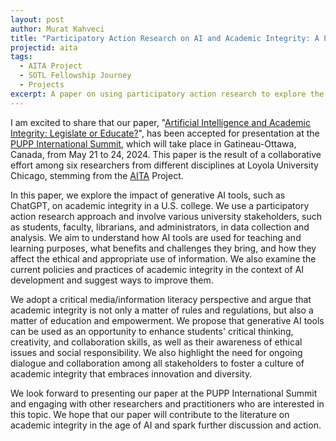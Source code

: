 ```yaml
---
layout: post
author: Murat Kahveci
title: "Participatory Action Research on AI and Academic Integrity: A Paper Accepted for the PUPP International Summit in Ottawa, Canada"
projectid: aita
tags: 
  - AITA Project
  - SOTL Fellowship Journey
  - Projects
excerpt: A paper on using participatory action research to explore the impact of AI tools on academic integrity and propose educational strategies over strict legislation has been accepted for the PUPP International Summit.
---
```


I am excited to share that our paper, "[Artificial Intelligence and Academic Integrity: Legislate or Educate?](/snu)", has been accepted for presentation at the [PUPP International Summit](https://pupp.uqo.ca/en/gatineau-2024-conference/), which will take place in Gatineau-Ottawa, Canada, from May 21 to 24, 2024. This paper is the result of a collaborative effort among six researchers from different disciplines at Loyola University Chicago, stemming from the [AITA](/bno) Project.

In this paper, we explore the impact of generative AI tools, such as ChatGPT, on academic integrity in a U.S. college. We use a participatory action research approach and involve various university stakeholders, such as students, faculty, librarians, and administrators, in data collection and analysis. We aim to understand how AI tools are used for teaching and learning purposes, what benefits and challenges they bring, and how they affect the ethical and appropriate use of information. We also examine the current policies and practices of academic integrity in the context of AI development and suggest ways to improve them.

We adopt a critical media/information literacy perspective and argue that academic integrity is not only a matter of rules and regulations, but also a matter of education and empowerment. We propose that generative AI tools can be used as an opportunity to enhance students' critical thinking, creativity, and collaboration skills, as well as their awareness of ethical issues and social responsibility. We also highlight the need for ongoing dialogue and collaboration among all stakeholders to foster a culture of academic integrity that embraces innovation and diversity.

We look forward to presenting our paper at the PUPP International Summit and engaging with other researchers and practitioners who are interested in this topic. We hope that our paper will contribute to the literature on academic integrity in the age of AI and spark further discussion and action.